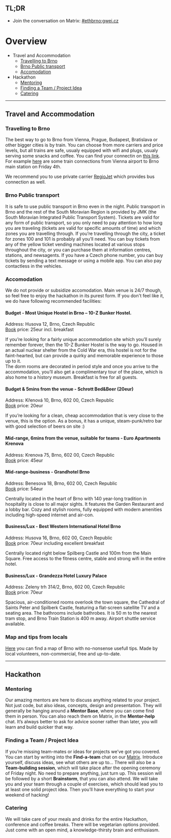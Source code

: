 ## TL;DR

* Join the conversation on Matrix: [#ethbrno:gwei.cz](https://matrix.to/#/#ethbrno:gwei.cz)

# Overview

* Travel and Accommodation
  * [Travelling to Brno](#travelling-to-brno)
  * [Brno Public transport](#brno-public-transport)
  * [Accomodation](#accomodation)
* Hackathon
  * [Mentoring](#--mentoring)
  * [Finding a Team / Project Idea](#-finding-a-team--project-idea)
  * [Catering](#-catering)

---

## <i class='icon map'></i> Travel and Accommodation

### Travelling to Brno

The best way to go to Brno from Vienna, Prague, Budapest, Bratislava or other bigger cities is by train. You can choose from more carriers and price levels, but all trains are safe, usualy equipped with wifi and plugs, usualy serving some snacks and coffee. You can find your connectin on [this link](https://idos.idnes.cz/en/vlakyautobusymhdvse/spojeni/). For example [here](https://idos.idnes.cz/en/vlakyautobusymhdvse/spojeni/vysledky/?date=04.11.2022&time=06:00&f=V%C3%ADde%C5%88%20leti%C5%A1t%C4%9B;%20Austria&fc=100003&t=Brno%20hl.n.&tc=100003) are some train connections from Vienna airport to Brno main station on Friday 4th.

We recommend you to use private carrier [RegioJet](https://regiojet.com/) which provides bus connection as well.

### Brno Public transport

It is safe to use public transport in Brno even in the night. Public transport in Brno and the rest of the South Moravian Region is provided by JMK (the South Moravian Integrated Public Transport System). Tickets are valid for any form of public transport, so you only need to pay attention to how long you are traveling (tickets are valid for specific amounts of time) and which zones you are travelling through. If you’re travelling through the city, a ticket for zones 100 and 101 is probably all you’ll need. You can buy tickets from any of the yellow ticket vending machines located at various stops throughout the city, or you can purchase them at information centres, stations, and newsagents. If you have a Czech phone number, you can buy tickets by sending a text message or using a mobile app. You can also pay contactless in the vehicles.

### Accomodation
We do not provide or subsidize accomodation. Main venue is 24/7 though, so feel free to enjoy the hackathon in its purest form. If you don't feel like it, we do have following recommended facilities:

#### Budget - Most Unique Hostel in Brno – 10-Z Bunker Hostel.

Address: Husova 12, Brno, Czech Republic  
[Book](https://www.booking.com/hotel/cz/10-z-nuclear-fallout-shelter-under-spilberk-castle.cs.html?aid=910275&label=gog235jc-1FCAsoOkIyMTAtei1udWNsZWFyLWZhbGxvdXQtc2hlbHRlci11bmRlci1zcGlsYmVyay1jYXN0bGVICVgDaDqIAQGYAQm4AQfIAQzYAQHoAQH4AQaIAgGoAgO4AsGI6poGwAIB0gIkZWI2ZmY5ZmEtMTEzNi00YWI4LWIxN2ItNDlkY2E3MTAyZWRh2AIF4AIB&sid=456cddd34fabe31e28baf019d5e20a72&all_sr_blocks=177983219_224237506_0_1_0;checkin=2022-11-11;checkout=2022-11-13;dest_id=-542184;dest_type=city;dist=0;group_adults=1;group_children=0;hapos=1;highlighted_blocks=177983219_224237506_0_1_0;hpos=1;matching_block_id=177983219_224237506_0_1_0;no_rooms=1;req_adults=1;req_children=0;room1=A;sb_price_type=total;sr_order=popularity;sr_pri_blocks=177983219_224237506_0_1_0__5000;srepoch=1666876502;srpvid=db945d2a46ee02b1;type=total;ucfs=1&#hotelTmpl)
price: 25eur incl. breakfast  
 
If you’re looking for a fairly unique accommodation site which you’ll surely remember forever, then the 10-Z Bunker Hostel is the way to go. Housed in an actual nuclear shelter from the Cold War era, this hostel is not for the faint-hearted, but can provide a quirky and memorable experience to those up to it.  
The dorm rooms are decorated in period style and once you arrive to the accommodation, you’ll also get a complimentary tour of the place, which is also home to a history museum. Breakfast is free for all guests.

#### Budget & 5mins from the venue - Schrott Bed&Beer (20eur)

Address: Křenová 10, Brno, 602 00, Czech Republic  
[Book](https://www.booking.com/hotel/cz/schrott-bed-amp-beer.html?aid=910275&sid=456cddd34fabe31e28baf019d5e20a72&all_sr_blocks=630944704_246076413_1_0_0&checkin=2022-11-11&checkout=2022-11-13&dest_id=-542184&dest_type=city&group_adults=1&group_children=0&hapos=3&highlighted_blocks=630944704_246076413_1_0_0&hpos=3&lang=en-us&matching_block_id=630944704_246076413_1_0_0&no_rooms=1&req_adults=1&req_children=0&room1=A&sb_price_type=total&soz=1&sr_order=price&sr_pri_blocks=630944704_246076413_1_0_0__4000&srepoch=1666876026&srpvid=cc935c34723c0061&type=total&ucfs=1&lang_click=other&cdl=cs&lang_changed=1)
price: 20eur  
 
If you’re looking for a clean, cheap accommodation that is very close to the venue, this is the option. As a bonus, it has a unique, steam-punk/retro bar with good selection of beers on site :)
 
#### Mid-range, 6mins from the venue, suitable for teams - Euro Apartments Krenova
 
Address: Krenova 75, Brno, 602 00, Czech Republic  
[Book](https://www.booking.com/hotel/cz/euro-apartments-krenova-75-brno.html?aid=910275&sid=456cddd34fabe31e28baf019d5e20a72&all_sr_blocks=342399124_360281629_2_0_0&checkin=2022-11-11&checkout=2022-11-13&dest_id=-542184&dest_type=city&dist=0&group_adults=2&group_children=0&hapos=2&highlighted_blocks=342399124_360281629_2_0_0&hpos=2&lang=en-us&matching_block_id=342399124_360281629_2_0_0&no_rooms=1&req_adults=2&req_children=0&room1=A%2CA&sb_price_type=total&soz=1&sr_order=popularity&sr_pri_blocks=342399124_360281629_2_0_0__17850&srepoch=1666877159&srpvid=f7175e72048c0156&type=total&ucfs=1&lang_click=other&cdl=cs&lang_changed=1)
price: 45eur  
 
#### Mid-range-business - Grandhotel Brno
 
Address: Benesova 18, Brno, 602 00, Czech Republic  
[Book](https://www.booking.com/hotel/cz/grandhotelbrno.html?aid=910275&sid=456cddd34fabe31e28baf019d5e20a72&atlas_src=sr_iw_btn&checkin=2022-11-11&checkout=2022-11-13&dest_id=-542184&dest_type=city&dist=0&group_adults=2&group_children=0&highlighted_blocks=7707602_193926392_2_2_0&lang=en-us&no_rooms=1&room1=A%2CA&sb_price_type=total&soz=1&type=total&ucfs=1&lang_click=other&cdl=cs&lang_changed=1)
price: 54eur  
 
 
Centrally located in the heart of Brno with 140 year-long tradition in hospitality is close to all major sights. It features the Garden Restaurant and a lobby bar. Cozy and stylish rooms, fully equipped with modern amenities including high-speed internet and air-con.
 
#### Business/Lux - Best Western International Hotel Brno 
 
Address: Husova 16, Brno, 602 00, Czech Republic  
[Book](https://www.booking.com/hotel/cz/schrott-bed-amp-beer.html?aid=910275&sid=456cddd34fabe31e28baf019d5e20a72&all_sr_blocks=630944704_246076413_1_0_0&checkin=2022-11-11&checkout=2022-11-13&dest_id=-542184&dest_type=city&group_adults=1&group_children=0&hapos=3&highlighted_blocks=630944704_246076413_1_0_0&hpos=3&lang=en-us&matching_block_id=630944704_246076413_1_0_0&no_rooms=1&req_adults=1&req_children=0&room1=A&sb_price_type=total&soz=1&sr_order=price&sr_pri_blocks=630944704_246076413_1_0_0__4000&srepoch=1666876026&srpvid=cc935c34723c0061&type=total&ucfs=1&lang_click=other&cdl=cs&lang_changed=1)
price: 70eur including excellent breakfast  
 
Centrally located right below Spilberg Castle and 100m from the Main Square. Free access to the fitness centre, stable and strong wifi in the entire hotel.  
 
#### Business/Lux - Grandezza Hotel Luxury Palace
 
Address: Zeleny trh 314/2, Brno, 602 00, Czech Republic  
[Book](https://www.booking.com/hotel/cz/grandezza.html?aid=910275&sid=456cddd34fabe31e28baf019d5e20a72&atlas_src=hp_iw_title&checkin=2022-11-11&checkout=2022-11-13&dist=0&group_adults=2&group_children=0&lang=en-us&no_rooms=1&room1=A%2CA&sb_price_type=total&soz=1&srepoch=1666878418&srpvid=2e79609d94de021d&type=total&lang_click=other&cdl=cs&lang_changed=1)
price: 70eur  
 
Spacious, air-conditioned rooms overlook the town square, the Cathedral of Saints Peter and Spilberk Castle, featuring a flat-screen satellite TV and a seating area. The bathrooms include bathrobes. It is 50 m to the nearest tram stop, and Brno Train Station is 400 m away. Airport shuttle service available.  


### Map and tips from locals

[Here](https://www.use-it.travel/cities/map/2022_brno/) you can find a map of Brno with no-nonsense usefull tips. Made by local volunteers, non-commercial, free and up-to-date.

---

## Hackathon 

### <i class='icon book'></i>  Mentoring

Our amazing mentors are here to discuss anything related to your project. Not just code, but also ideas, concepts, design and presentation. They will generally be hanging around a **Mentor Base**, where you can come find them in person. You can also reach them on Matrix, in the **Mentor-help** chat. It’s always better to ask for advice sooner rather than later, you will learn and build quicker that way.

### <i class='icon users'></i> Finding a Team / Project Idea

If you’re missing team-mates or ideas for projects we’ve got you covered. You can start by writing into the **Find-a-team** chat on our [Matrix](https://matrix.to/#/#ethbrno:gwei.cz). Introduce yourself, discuss ideas, see what others are up to… There will also be a **Team-building session**, which will take place after the opening ceremony of Friday night. No need to prepare anything, just turn up. This session will be followed by a short **Brainstorm**, that you can also attend. We will take you and your team through a couple of exercises, which should lead you to at least one solid project idea. Then you’ll have everything to start your weekend of hacking!

### <i class='icon coffee'></i> Catering
We will take care of your meals and drinks for the entire Hackathon, conference and coffee breaks. There will be vegetarian options provided. Just come with an open mind, a knowledge-thirsty brain and enthusiasm. 

